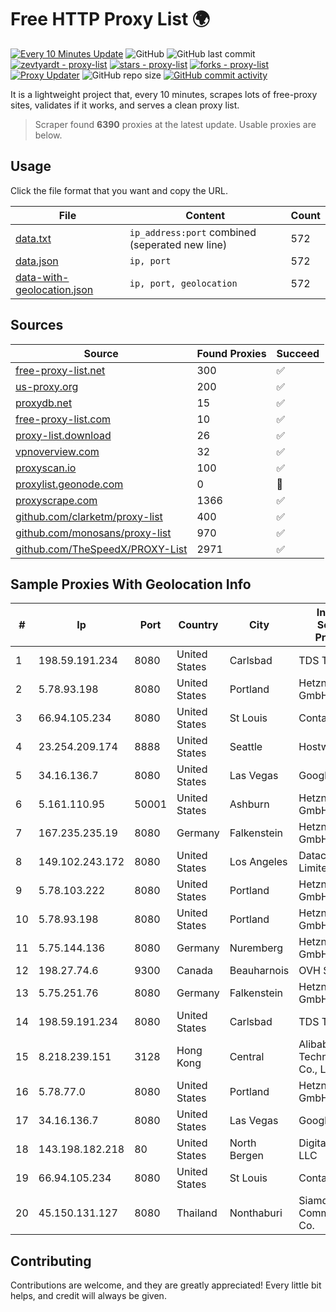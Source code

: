 
# Free HTTP Proxy List 🌍

[![Every 10 Minutes Update](https://github.com/mertguvencli/http-proxy-list/actions/workflows/main.yml/badge.svg?branch=main)](https://github.com/mertguvencli/http-proxy-list/actions/workflows/main.yml)
![GitHub](https://img.shields.io/github/license/mertguvencli/http-proxy-list)
![GitHub last commit](https://img.shields.io/github/last-commit/mertguvencli/http-proxy-list)
[![zevtyardt - proxy-list](https://img.shields.io/static/v1?label=zevtyardt&message=proxy-list&color=blue&logo=github)](https://github.com/zevtyardt/proxy-list "Go to GitHub repo")
[![stars - proxy-list](https://img.shields.io/github/stars/zevtyardt/proxy-list?style=social)](https://github.com/zevtyardt/proxy-list)
[![forks - proxy-list](https://img.shields.io/github/forks/zevtyardt/proxy-list?style=social)](https://github.com/zevtyardt/proxy-list)
[![Proxy Updater](https://github.com/zevtyardt/proxy-list/workflows/Proxy%20Updater/badge.svg)](https://github.com/zevtyardt/proxy-list/actions?query=workflow:"Proxy+Updater")
![GitHub repo size](https://img.shields.io/github/repo-size/zevtyardt/proxy-list)
[![GitHub commit activity](https://img.shields.io/github/commit-activity/m/zevtyardt/proxy-list?logo=commits)](https://github.com/zevtyardt/proxy-list/commits/main)

It is a lightweight project that, every 10 minutes, scrapes lots of free-proxy sites, validates if it works, and serves a clean proxy list.

> Scraper found **6390** proxies at the latest update. Usable proxies are below.

## Usage

Click the file format that you want and copy the URL.

|File|Content|Count|
|----|-------|-----|
|[data.txt](https://raw.githubusercontent.com/mertguvencli/http-proxy-list/main/proxy-list/data.txt)|`ip_address:port` combined (seperated new line)|572|
|[data.json](https://raw.githubusercontent.com/mertguvencli/http-proxy-list/main/proxy-list/data.json)|`ip, port`|572|
|[data-with-geolocation.json](https://raw.githubusercontent.com/mertguvencli/http-proxy-list/main/proxy-list/data-with-geolocation.json)|`ip, port, geolocation`|572|

## Sources

|Source|Found Proxies|Succeed|
|------|-------------|-------|
|[free-proxy-list.net](https://free-proxy-list.net)|300|✅|
|[us-proxy.org](https://www.us-proxy.org)|200|✅|
|[proxydb.net](http://proxydb.net)|15|✅|
|[free-proxy-list.com](https://free-proxy-list.com/?page=&port=&type%5B%5D=http&type%5B%5D=https&up_time=0&search=Search)|10|✅|
|[proxy-list.download](https://www.proxy-list.download/HTTP)|26|✅|
|[vpnoverview.com](https://vpnoverview.com/privacy/anonymous-browsing/free-proxy-servers)|32|✅|
|[proxyscan.io](https://www.proxyscan.io)|100|✅|
|[proxylist.geonode.com](https://proxylist.geonode.com/api/proxy-list?limit=300&page=1&sort_by=lastChecked&sort_type=desc&protocols=http,https)|0|🚫|
|[proxyscrape.com](https://api.proxyscrape.com/v2/?request=displayproxies&protocol=http&timeout=10000&country=all&ssl=all&anonymity=all)|1366|✅|
|[github.com/clarketm/proxy-list](https://raw.githubusercontent.com/clarketm/proxy-list/master/proxy-list-raw.txt)|400|✅|
|[github.com/monosans/proxy-list](https://raw.githubusercontent.com/monosans/proxy-list/main/proxies/http.txt)|970|✅|
|[github.com/TheSpeedX/PROXY-List](https://raw.githubusercontent.com/TheSpeedX/PROXY-List/master/http.txt)|2971|✅|


## Sample Proxies With Geolocation Info

|#|Ip|Port|Country|City|Internet Service Provider|
|-|--|----|-------|----|-------------------------|
|1|198.59.191.234|8080|United States|Carlsbad|TDS TELECOM|
|2|5.78.93.198|8080|United States|Portland|Hetzner Online GmbH|
|3|66.94.105.234|8080|United States|St Louis|Contabo Inc.|
|4|23.254.209.174|8888|United States|Seattle|Hostwinds LLC.|
|5|34.16.136.7|8080|United States|Las Vegas|Google LLC|
|6|5.161.110.95|50001|United States|Ashburn|Hetzner Online GmbH|
|7|167.235.235.19|8080|Germany|Falkenstein|Hetzner Online GmbH|
|8|149.102.243.172|8080|United States|Los Angeles|Datacamp Limited|
|9|5.78.103.222|8080|United States|Portland|Hetzner Online GmbH|
|10|5.78.93.198|8080|United States|Portland|Hetzner Online GmbH|
|11|5.75.144.136|8080|Germany|Nuremberg|Hetzner Online GmbH|
|12|198.27.74.6|9300|Canada|Beauharnois|OVH SAS|
|13|5.75.251.76|8080|Germany|Falkenstein|Hetzner Online GmbH|
|14|198.59.191.234|8080|United States|Carlsbad|TDS TELECOM|
|15|8.218.239.151|3128|Hong Kong|Central|Alibaba (US) Technology Co., Ltd.|
|16|5.78.77.0|8080|United States|Portland|Hetzner Online GmbH|
|17|34.16.136.7|8080|United States|Las Vegas|Google LLC|
|18|143.198.182.218|80|United States|North Bergen|DigitalOcean, LLC|
|19|66.94.105.234|8080|United States|St Louis|Contabo Inc.|
|20|45.150.131.127|8080|Thailand|Nonthaburi|Siamdata Communication Co.|



## Contributing

Contributions are welcome, and they are greatly appreciated! Every
little bit helps, and credit will always be given.


